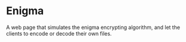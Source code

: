 # Enigma
A web page that simulates the enigma encrypting algorithm, and let the clients to encode or decode their own files.
